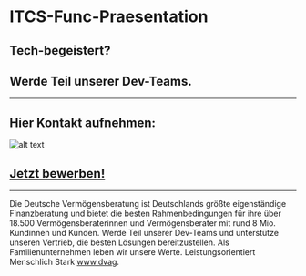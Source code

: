 # ITCS-Func-Praesentation
## Tech-begeistert?
## Werde Teil unserer Dev-Teams.
---------------------------------------------------------------------------------------------------------------------------------------
## Hier Kontakt aufnehmen:
![alt text](https://stfuncitcsgolanent01.blob.core.windows.net/bilder/jobQR.png)
## [Jetzt bewerben!](https:/dvag.com/itcs-festival)
---------------------------------------------------------------------------------------------------------------------------------------
Die Deutsche Vermögensberatung ist Deutschlands größte eigenständige Finanzberatung und bietet die besten
Rahmenbedingungen für ihre über 18.500 Vermögensberaterinnen und Vermögensberater mit rund 8 Mio. Kundinnen und Kunden.
Werde Teil unserer Dev-Teams und unterstütze unseren Vertrieb, die besten Lösungen bereitzustellen.
Als Familienunternehmen leben wir unsere Werte.
Leistungsorientiert
Menschlich
Stark
www.dvag.
